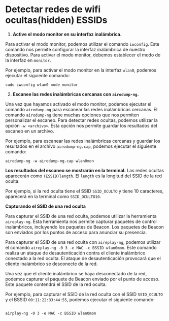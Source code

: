 # Detectar redes de wifi ocultas(hidden) ESSIDs

1. **Active el modo monitor en su interfaz inalámbrica.**

Para activar el modo monitor, podemos utilizar el comando `iwconfig`. Este comando nos permite configurar la interfaz inalámbrica de nuestro dispositivo. Para activar el modo monitor, debemos establecer el modo de la interfaz en `monitor`.

Por ejemplo, para activar el modo monitor en la interfaz `wlan0`, podemos ejecutar el siguiente comando:

```
sudo iwconfig wlan0 mode monitor
```

2. **Escanee las redes inalámbricas cercanas con `airodump-ng`.**

Una vez que hayamos activado el modo monitor, podemos ejecutar el comando `airodump-ng` para escanear las redes inalámbricas cercanas. El comando `airodump-ng` tiene muchas opciones que nos permiten personalizar el escaneo. Para detectar redes ocultas, podemos utilizar la opción `-w <archivo>`. Esta opción nos permite guardar los resultados del escaneo en un archivo.

Por ejemplo, para escanear las redes inalámbricas cercanas y guardar los resultados en el archivo `airodump-ng.cap`, podemos ejecutar el siguiente comando:

```
airodump-ng -w airodump-ng.cap wlan0mon
```

**Los resultados del escaneo se mostrarán en la terminal.** Las redes ocultas aparecerán como `(ESSID)length`. El `length` es la longitud del SSID de la red oculta.

Por ejemplo, si la red oculta tiene el SSID `SSID_OCULTO` y tiene 10 caracteres, aparecerá en la terminal como `SSID_OCULTO10`.

**Capturando el SSID de una red oculta**

Para capturar el SSID de una red oculta, podemos utilizar la herramienta `aireplay-ng`. Esta herramienta nos permite capturar paquetes de control inalámbricos, incluyendo los paquetes de Beacon. Los paquetes de Beacon son enviados por los puntos de acceso para anunciar su presencia.

Para capturar el SSID de una red oculta con `aireplay-ng`, podemos utilizar el comando `aireplay-ng -0 3 -e MAC -c BSSID wlan0mon`. Este comando realiza un ataque de desautenticación contra el cliente inalámbrico conectado a la red oculta. El ataque de desautenticación provocará que el cliente inalámbrico se desconecte de la red.

Una vez que el cliente inalámbrico se haya desconectado de la red, podemos capturar el paquete de Beacon enviado por el punto de acceso. Este paquete contendrá el SSID de la red oculta.

Por ejemplo, para capturar el SSID de la red oculta con el SSID `SSID_OCULTO` y el BSSID `00:11:22:33:44:55`, podemos ejecutar el siguiente comando:

```
```

```
airplay-ng -0 3 -e MAC -c BSSID wlan0mon
```

